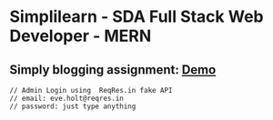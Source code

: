 # Simplilearn - SDA Full Stack Web Developer - MERN

## Simply blogging assignment: [Demo](https://1khalifa.github.io/SDA-Simplilearn/Simply-Blogging/index.html)
```
// Admin Login using  ReqRes.in fake API
// email: eve.holt@reqres.in
// password: just type anything
```
